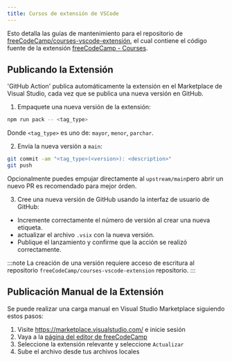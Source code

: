 ```yaml
---
title: Cursos de extensión de VSCode
---
```


Esto detalla las guías de mantenimiento para el repositorio de [freeCodeCamp/courses-vscode-extensión](https://github.com/freeCodeCamp/courses-vscode-extension), el cual contiene el código fuente de la extensión [freeCodeCamp - Courses](https://marketplace.visualstudio.com/items?itemName=freeCodeCamp.freecodecamp-courses).

## Publicando la Extensión

'GitHub Action' publica automáticamente la extensión en el Marketplace de Visual Studio, cada vez que se publica una nueva versión en GitHub.

1. Empaquete una nueva versión de la extensión:

```bash
npm run pack -- <tag_type>
```

Donde `<tag_type>` es uno de: `mayor`, `menor`, `parchar`.

2. Envía la nueva versión a `main`:

```bash
git commit -am "<tag_type>(<version>): <description>"
git push
```

Opcionalmente puedes empujar directamente al `upstream/main`pero abrir un nuevo PR es recomendado para mejor órden.

3. Cree una nueva versión de GitHub usando la interfaz de usuario de GitHub:

- Incremente correctamente el número de versión al crear una nueva etiqueta.
- actualizar el archivo `.vsix` con la nueva versión.
- Publique el lanzamiento y confirme que la acción se realizó correctamente.

:::note
La creación de una versión requiere acceso de escritura al repositorio `freeCodeCamp/courses-vscode-extension` repositorio.
:::

## Publicación Manual de la Extensión

Se puede realizar una carga manual en Visual Studio Marketplace siguiendo estos pasos:

1. Visite https://marketplace.visualstudio.com/ e inicie sesión
2. Vaya a la [página del editor de freeCodeCamp](https://marketplace.visualstudio.com/manage/publishers/freecodecamp)
3. Seleccione la extensión relevante y seleccione `Actualizar`
4. Sube el archivo desde tus archivos locales
